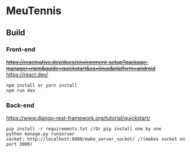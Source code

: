 # MeuTennis

## Build

### Front-end
 ~~https://reactnative.dev/docs/environment-setup?package-manager=npm&guide=quickstart&os=linux&platform=android~~
 https://react.dev/
 
```
npm install or yarn install
npm run dev
```
### Back-end
https://www.django-rest-framework.org/tutorial/quickstart/
```
pip install -r requirements.txt //Or pip install one by one
python manage.py runserver
socket: http://localhost:8000/make_server_socket/ //(makes socket on port 3000)

```


